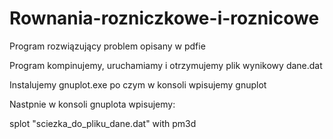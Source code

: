 # Rownania-rozniczkowe-i-roznicowe

Program rozwiązujący problem opisany w pdfie

Program kompinujemy, uruchamiamy i otrzymujemy plik wynikowy dane.dat

Instalujemy gnuplot.exe po czym w konsoli wpisujemy gnuplot

Nastpnie w konsoli gnuplota wpisujemy:

splot "sciezka_do_pliku_dane.dat" with pm3d 
